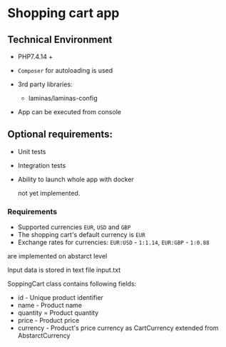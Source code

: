# Shopping cart app

## Technical Environment

- PHP7.4.14 +
- `Composer` for autoloading is used
- 3rd party libraries:
  - laminas/laminas-config
    
- App can be executed from console 

## Optional  requirements: 

- Unit tests
- Integration tests
- Ability to launch whole app with docker
  
  not yet implemented.


### Requirements 

- Supported currencies `EUR`, `USD` and `GBP` 
- The shopping cart's default currency is `EUR` 
- Exchange rates for currencies: `EUR:USD` - `1:1.14`, `EUR:GBP` - `1:0.88`

are implemented on abstarct level

Input data is stored in text file input.txt

SoppingCart class contains following fields:

 - id   - Unique product identifier
 - name - Product name
 - quantity = Product quantity
 - price - Product price
 - currency - Product's price currency as CartCurrency extended from AbstarctCurrency


